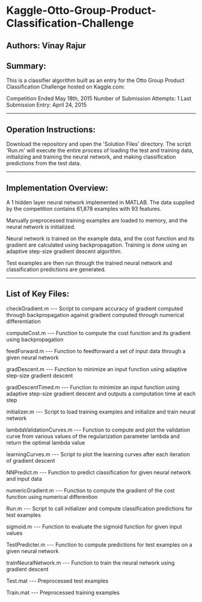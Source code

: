 # Kaggle-Otto-Group-Product-Classification-Challenge
Authors: Vinay Rajur
---------------------------
Summary:
---------------------------
This is a classifier algorithm built as an entry for the 
Otto Group Product Classification Challenge hosted on Kaggle.com:

Competition Ended May 18th, 2015
Number of Submission Attempts: 1
Last Submission Entry: April 24, 2015

---------------------------
Operation Instructions:
---------------------------
Download the repository and open the 'Solution Files' directory.
The script 'Run.m' will execute the entire process of loading the test 
and training data, initializing and training the neural network, and 
making classification predictions from the test data.

---------------------------
Implementation Overview:
---------------------------

A 1 hidden layer neural network implemented in MATLAB. The data supplied by
the competition contains 61,878 examples with 93 features.

Manually preprocessed training examples are loaded to memory, and the neural 
network is initialized. 

Neural network is trained on the example data, and the cost function and its
gradient are calculated using backpropagation. Training is done using an
adaptive step-size gradient descent algorithm.

Test examples are then run through the trained neural network and
classification predictions are generated.


---------------------------
List of Key Files:
---------------------------

checkGradient.m 
--- Script to compare accuracy of gradient computed through backpropagation against
    gradient computed through numerical differentiation
    
computeCost.m
--- Function to compute the cost function and its gradient using backpropagation

feedForward.m
--- Function to feedforward a set of input data through a given neural network

gradDescent.m
--- Function to minimize an input function using adaptive step-size gradient descent

gradDescentTimed.m
--- Function to minimize an input function using adaptive step-size gradient descent
    and outputs a computation time at each step

initializer.m
--- Script to load training examples and initialize and train neural network

lambdaValidationCurves.m
--- Function to compute and plot the validation curve from various values of the 
    regularization parameter lambda and return the optimal lambda value
    
learningCurves.m
--- Script to plot the learning curves after each iteration of gradient descent

NNPredict.m
--- Function to predict classification for given neural network and input data

numericGradient.m
--- Function to compute the gradient of the cost function using numerical 
    differention

Run.m
--- Script to call initializer and compute classification predictions for test 
    examples

sigmoid.m
--- Function to evaluate the sigmoid function for given input values

TestPredicter.m
--- Function to compute predictions for test examples on a given neural network

trainNeuralNetwork.m
--- Function to train the neural network using gradient descent

Test.mat
--- Preprocessed test examples

Train.mat
--- Preprocessed training examples


  
